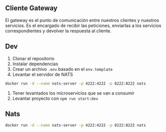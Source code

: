 ## Cliente Gateway

El gateway es el punto de comunicación entre nuestros clientes y nuestros servicios. Es el encargado de recibir las peticiones, enviarlas a los servicios correspondientes y devolver la respuesta al cliente.

## Dev

1. Clonar el repositorio
2. Instalar dependencias
3. Crear un archivo `.env` basado en el `env.template`
4. Levantar el servidor de NATS
  
```bash
docker run -d --name nats-server -p 4222:4222 -p 8222:8222 nats
```

1. Tener levantados los microservicios  que se van a consumir
2. Levantar proyecto con `npm run start:dev`

## Nats

```bash
docker run -d --name nats-server -p 4222:4222 -p 8222:8222 nats
```

